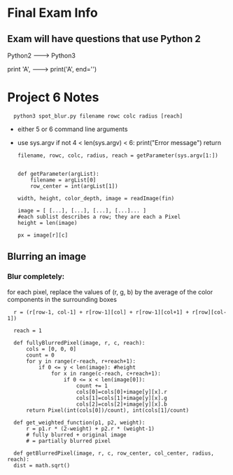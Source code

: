 # Final Exam Info
## Exam will have questions that use Python 2

Python2 ---> Python3

print 'A', ---> print('A', end='')

# Project 6 Notes
      python3 spot_blur.py filename rowc colc radius [reach]

* either 5 or 6 command line arguments
* use sys.argv
      if not 4 < len(sys.argv) < 6:
          print("Error message")
          return

      filename, rowc, colc, radius, reach = getParameter(sys.argv[1:])


      def getParameter(argList):
          filename = argList[0]
          row_center = int(argList[1])

      width, height, color_depth, image = readImage(fin)

      image = [ [...], [...], [...], [...]... ]
      #each sublist describes a row; they are each a Pixel
      height = len(image)

      px = image[r][c]

## Blurring an image
### Blur completely:
for each pixel, replace the values of (r, g, b) by the average of the color components in the surrounding boxes

      r = (r[row-1, col-1] + r[row-1][col] + r[row-1][col+1] + r[row][col-1])

      reach = 1

      def fullyBlurredPixel(image, r, c, reach):
          cols = [0, 0, 0]
          count = 0
          for y in range(r-reach, r+reach+1):
              if 0 <= y < len(image): #height
                  for x in range(c-reach, c+reach+1):
                      if 0 <= x < len(image[0]):
                          count += 1
                          cols[0]=cols[0]+image[y][x].r
                          cols[1]=cols[1]+image[y][x].g
                          cols[2]=cols[2]+image[y][x].b
          return Pixel(int(cols[0])/count), int(cols[1]/count)

      def get_weighted_function(p1, p2, weight):
          r = p1.r * (2-weight) + p2.r * (weight-1)
          # fully blurred + original image
          # = partially blurred pixel

      def getBlurredPixel(image, r, c, row_center, col_center, radius, reach):
      dist = math.sqrt()
